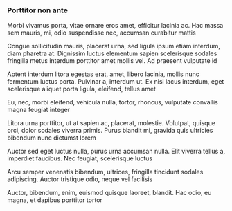 ### Porttitor non ante

Morbi vivamus porta, vitae ornare eros amet, efficitur lacinia ac. Hac massa sem mauris, mi, odio suspendisse nec, accumsan curabitur mattis

Congue sollicitudin mauris, placerat urna, sed ligula ipsum etiam interdum, diam pharetra at. Dignissim luctus elementum sapien scelerisque sodales fringilla metus interdum porttitor amet mollis vel. Ad praesent vulputate id

Aptent interdum litora egestas erat, amet, libero lacinia, mollis nunc fermentum luctus porta. Pulvinar a, interdum ut. Ex nisi lacus interdum, eget scelerisque aliquet porta ligula, eleifend, tellus amet

Eu, nec, morbi eleifend, vehicula nulla, tortor, rhoncus, vulputate convallis magna feugiat integer

Litora urna porttitor, ut at sapien ac, placerat, molestie. Volutpat, quisque orci, dolor sodales viverra primis. Purus blandit mi, gravida quis ultricies bibendum nunc dictumst lorem

Auctor sed eget luctus nulla, purus urna accumsan nulla. Elit viverra tellus a, imperdiet faucibus. Nec feugiat, scelerisque luctus

Arcu semper venenatis bibendum, ultrices, fringilla tincidunt sodales adipiscing. Auctor tristique odio, neque vel facilisis

Auctor, bibendum, enim, euismod quisque laoreet, blandit. Hac odio, eu magna, et dapibus porttitor tortor


